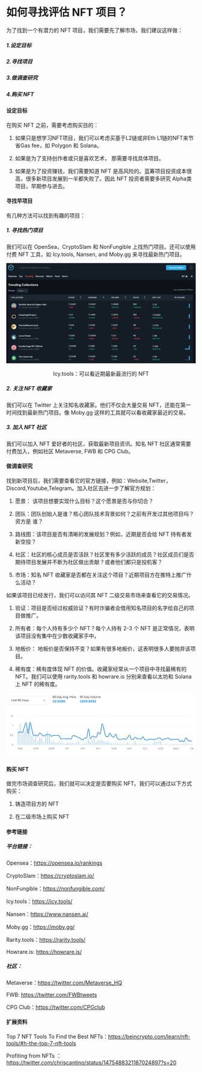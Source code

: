 #  如何寻找评估 NFT 项目？
为了找到一个有潜力的 NFT 项目，我们需要先了解市场，我们建议这样做：

##### 1.设定目标
##### 2.寻找项目
##### 3.做调查研究
##### 4.购买 NFT

#### 设定目标

在购买 NFT 之前，需要考虑购买目的：

1. 如果只是想学习NFT项目，我们可以考虑买基于L2链或非Eth L1链的NFT来节省Gas fee，如 Polygon 和 Solana。

2. 如果是为了支持创作者或只是喜欢艺术， 那需要寻找具体项目。

3. 如果是为了投资赚钱，我们需要知道 NFT 是高风险的。蓝筹项目投资成本很高，很多新项目发展到一半都失败了。因此 NFT 投资者需要多研究 Alpha类项目，早期参与进去。

#### 寻找早项目

有几种方法可以找到有趣的项目：

##### 1. 寻找热门项目
我们可以在 OpenSea，CryptoSlam 和 NonFungible 上找热门项目。还可以使用付费 NFT 工具，如 Icy.tools, Nansen, and Moby.gg 来寻找最新热门项目。

![PNG](../NFT/images/Icy.tools可以看近期最新最流行的NFT.png)
<center>Icy.tools：可以看近期最新最流行的 NFT</center>

##### 2. 关注 NFT 收藏家
我们可以在 Twitter 上关注知名收藏家。他们不仅会大量交易 NFT，还能在第一时间找到最新热门项目。像 Moby.gg 这样的工具就可以看收藏家最近的交易。

##### 3. 加入 NFT 社区
我们可以加入 NFT 爱好者的社区，获取最新项目资讯。知名 NFT 社区通常需要付费加入，例如社区 Metaverse, FWB 和 CPG Club。

#### 做调查研究
找到新项目后，我们需要查看它的官方链接，例如：Website,Twitter，Discord,Youtube,Telegram。加入社区去进一步了解官方规划：

1. 愿景： 该项目想要实现什么目标？这个愿景是否与你切合？

2. 团队：团队创始人是谁？核心团队技术背景如何？之前有开发过其他项目吗？资方是
谁？

3. 路线图：该项目是否有清晰的发展规划？例如，近期是否会给 NFT 持有者发新空投？

4. 社区：社区的核心成员是否活跃？社区里有多少活跃的成员？社区成员们是否期待项目发展并不断为社区做出贡献？或者他们都只是投机客？

5. 市场：知名 NFT 收藏家是否都在关注这个项目？近期项目方在推特上推广什么活动？

如果该项目已经发行，我们可以访问其 NFT 二级交易市场来查看它的交易情况。

1. 验证：项目是否经过权威验证？有时诈骗者会借用知名项目的名字给自己的项目做推广。

2. 所有者：每个人持有多少个 NFT？每个人持有 2-3 个 NFT 是正常情况，表明该项目没有集中在少数收藏家手中。

3. 地板价： 地板价是否保持不变？如果有很多地板价，这表明很多人要抛弃该项目。

4. 稀有度：稀有度体现 NFT 的价值。收藏家经常从一个项目中寻找最稀有的 NFT。我们可以使用 rarity.tools 和 howrare.is 分别来查看以太坊和 Solana 上 NFT 的稀有度。

![PNG](../NFT/images/价格变化.png)

#### 购买 NFT
做完市场调查研究后，我们就可以决定是否要购买 NFT。我们可以通过以下方式购买：

1. 铸造项目方的 NFT

2. 在二级市场上购买 NFT

#### 参考链接

##### 平台链接：

Opensea：https://opensea.io/rankings

CryptoSlam：https://cryptoslam.io/

NonFungible：https://nonfungible.com/

Icy.tools：https://icy.tools/

Nansen：https://www.nansen.ai/

Moby.gg：https://moby.gg/

Rarity.tools：https://rarity.tools/

Howrare.is: https://howrare.is/

##### 社区：

Metaverse：https://twitter.com/Metaverse_HQ

FWB: https://twitter.com/FWBtweets

CPG Club：https://twitter.com/CPGclub

#### 扩展资料
Top 7 NFT Tools To Find the Best NFTs：https://beincrypto.com/learn/nft-tools/#h-the-top-7-nft-tools

Profiting from NFTs ：https://twitter.com/chriscantino/status/1475488321187024897?s=20